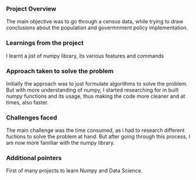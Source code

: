 ### Project Overview

 The main objective was to go through a census data, while trying to draw conclusions about the population and govermnment policy implementation.


### Learnings from the project

 I learnt a jist of numpy library, its various features and commands


### Approach taken to solve the problem

 Initially the approach was to just formulate algorithms to solve the problem. But with more understanding of numpy, I started researching for in built numpy functions and its usage, thus making the code more cleaner and at times, also faster. 


### Challenges faced

 The main challenge was the time consumed, as i had to research different fuctions to solve the problem at hand. But after going through this process, I am now more familiar with the numpy library.


### Additional pointers

 First of many projects to learn Numpy and Data Science. 



